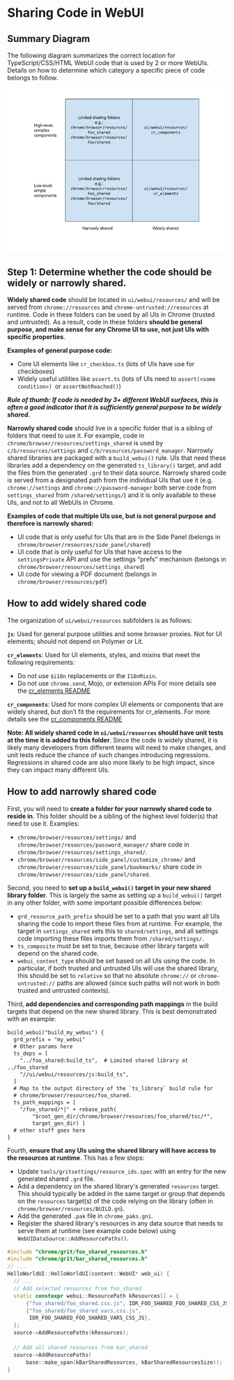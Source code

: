 <style>
.doc h1 {
  margin: 0;
}

.doc h3,
.doc h4 {
  font-weight: bold;
}

.doc h4 {
  font-style: italic;
}
</style>

# **Sharing Code in WebUI**

## **Summary Diagram**

The following diagram summarizes the correct location for TypeScript/CSS/HTML
WebUI code that is used by 2 or more WebUIs. Details on how to determine which
category a specific piece of code belongs to follow.

![WebUI code sharing diagram](images/webui_code_sharing.png)

## **Step 1: Determine whether the code should be widely or narrowly shared.**

**Widely shared code** should be located in `ui/webui/resources/` and will be
served from `chrome://resources` and `chrome-untrusted://resources` at runtime.
Code in these folders can be used by all UIs in Chrome (trusted and untrusted).
As a result, code in these folders **should be general purpose, and make sense
for any Chrome UI to use, not just UIs with specific properties**.

**Examples of general purpose code:**

*   Core UI elements like `cr_checkbox.ts` (lots of UIs have use for checkboxes)
*   Widely useful utilities like `assert.ts` (lots of UIs need to
    `assert(<some condition>) `or `assertNotReached()`)

***Rule of thumb: If code is needed by 3+ different WebUI surfaces, this
is often a good indicator that it is sufficiently general purpose to be widely
shared.***

**Narrowly shared code** should live in a specific folder that is a sibling of
folders that need to use it. For example, code in
`chrome/browser/resources/settings_shared` is used by `c/b/resources/settings`
and `c/b/resources/password_manager`. Narrowly shared libraries are packaged
with a `build_webui()` rule. UIs that need these libraries add a dependency on
the generated `ts_library()` target, and add the files from the generated `.grd`
to their data source.  Narrowly shared code is served from a designated path
from the individual UIs that use it (e.g. `chrome://settings` and
`chrome://password-manager` both serve code from `settings_shared` from
`/shared/settings/`) and it is only available to these UIs, and not to all
WebUIs in Chrome.

**Examples of code that multiple UIs use, but is not general purpose and
therefore is narrowly shared:**

*   UI code that is only useful for UIs that are in the Side Panel (belongs in
    `chrome/browser/resources/side_panel/shared`)
*   UI code that is only useful for UIs that have access to the
    `settingsPrivate` API and use the settings “prefs” mechanism (belongs in
    `chrome/browser/resources/settings_shared`)
*   UI code for viewing a PDF document (belongs in
    `chrome/browser/resources/pdf`)

## **How to add widely shared code**

The organization of `ui/webui/resources` subfolders is as follows:

**`js`**:
Used for general purpose utilities and some browser proxies.
Not for UI elements; should not depend on Polymer or Lit.

**`cr_elements`**:
Used for UI elements, styles, and mixins that meet the following requirements:
* Do not use `$i18n` replacements or the `I18nMixin`.
* Do not use `chrome.send`, Mojo, or extension APIs
For more details see the [cr_elements README](https://chromium.googlesource.com/chromium/src/+/main/ui/webui/resources/cr_elements/README.md)

**`cr_components`**:
Used for more complex UI elements or components that are widely shared, but
don’t fit the requirements for cr_elements. For more details see the
[cr_components README](https://chromium.googlesource.com/chromium/src/+/main/ui/webui/resources/cr_components/README.md)

**Note: All widely shared code in `ui/webui/resources` should have unit tests
at the time it is added to this folder**. Since the code is widely shared, it
is likely many developers from different teams will need to make changes, and
unit tests reduce the chance of such changes introducing regressions.
Regressions in shared code are also more likely to be high impact, since they
can impact many different UIs.

## **How to add narrowly shared code**

First, you will need to **create a folder for your narrowly shared code to
reside in**. This folder should be a sibling of the highest level folder(s)
that need to use it. Examples:

*   `chrome/browser/resources/settings/` and
    `chrome/browser/resources/password_manager/` share code in
    `chrome/browser/resources/settings_shared/`.
*   `chrome/browser/resources/side_panel/customize_chrome/` and
    `chrome/browser/resources/side_panel/bookmarks/` share code in
    `chrome/browser/resources/side_panel/shared`.

Second, you need to **set up a `build_webui()` target in your new shared
library folder**. This is largely the same as setting up a `build_webui()`
target in any other folder, with some important possible differences below:

*    `grd_resource_path_prefix` should be set to a path that you want all
     UIs sharing the code to import these files from at runtime. For example,
     the target in `settings_shared` sets this to `shared/settings`, and all
     settings code importing these files imports them from
     `/shared/settings/`.
*    `ts_composite` must be set to true, because other library targets will
     depend on the shared code.
*    `webui_context_type` should be set based on all UIs using the code. In
     particular, if both trusted and untrusted UIs will use the shared
     library, this should be set to `relative` so that no absolute `chrome://`
     or `chrome-untrusted://` paths are allowed (since such paths will not
     work in both trusted and untrusted contexts).

Third, **add dependencies and corresponding path mappings** in the build
targets that depend on the new shared library. This is best demonstrated with
an example:

```
build_webui("build_my_webui") {
  grd_prefix = "my_webui"
  # Other params here
  ts_deps = [
    "../foo_shared:build_ts",  # Limited shared library at ../foo_shared
    "//ui/webui/resources/js:build_ts",
  ]
  # Map to the output directory of the `ts_library` build rule for
  # chrome/browser/resources/foo_shared.
  ts_path_mappings = [
    "/foo_shared/*|" + rebase_path(
        "$root_gen_dir/chrome/browser/resources/foo_shared/tsc/*",
        target_gen_dir) ]
  # other stuff goes here
}
```

Fourth, **ensure that any UIs using the shared library will have access to the
resources at runtime**. This has a few steps:
*   Update `tools/gritsettings/resource_ids.spec` with an entry for the new
    generated shared `.grd` file.
*   Add a dependency on the shared library's generated `resources` target.
    This should typically be added in the same target or group that depends
    on the `resources` target(s) of the code relying on the library (often
    in `chrome/browser/resources/BUILD.gn`).
*   Add the generated `.pak` file in `chrome_paks.gni`.
*   Register the shared library's resources in any data source that needs to
    serve them at runtime (see example code below) using
    `WebUIDataSource::AddResourcePaths()`.

```cpp
#include "chrome/grit/foo_shared_resources.h"
#include "chrome/grit/bar_shared_resources.h"
// ...
HelloWorldUI::HelloWorldUI(content::WebUI* web_ui) {
  // ...
  // Add selected resources from foo_shared
  static constexpr webui::ResourcePath kResources[] = {
      {"foo_shared/foo_shared.css.js", IDR_FOO_SHARED_FOO_SHARED_CSS_JS},
      {"foo_shared/foo_shared_vars.css.js",
       IDR_FOO_SHARED_FOO_SHARED_VARS_CSS_JS},
  };
  source->AddResourcePaths(kResources);

  // Add all shared resources from bar_shared
  source->AddResourcePaths(
      base::make_span(kBarSharedResources, kBarSharedResourcesSize));
}
```
